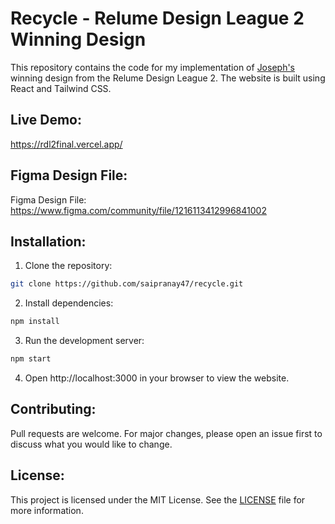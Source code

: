 # Recycle - Relume Design League 2 Winning Design

This repository contains the code for my implementation of [Joseph's](https://twitter.com/josephberry88) winning design from the Relume Design League 2. The website is built using React and Tailwind CSS.

## Live Demo:

https://rdl2final.vercel.app/

## Figma Design File:

Figma Design File: https://www.figma.com/community/file/1216113412996841002

## Installation:

1. Clone the repository:

```bash
git clone https://github.com/saipranay47/recycle.git
```

2. Install dependencies:

```bash
npm install
```

3. Run the development server:

```bash
npm start
```

4. Open http://localhost:3000 in your browser to view the website.

## Contributing:

Pull requests are welcome. For major changes, please open an issue first to discuss what you would like to change.

## License:

This project is licensed under the MIT License. See the [LICENSE](/LICENSE.txt) file for more information.
